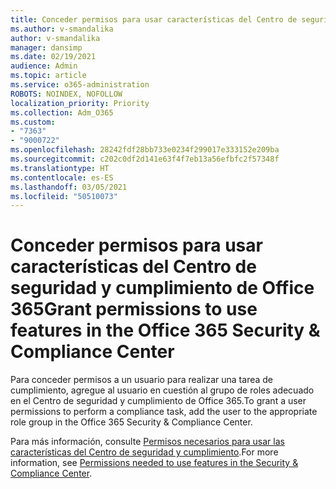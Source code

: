 ```yaml
---
title: Conceder permisos para usar características del Centro de seguridad y cumplimiento de Office 365
ms.author: v-smandalika
author: v-smandalika
manager: dansimp
ms.date: 02/19/2021
audience: Admin
ms.topic: article
ms.service: o365-administration
ROBOTS: NOINDEX, NOFOLLOW
localization_priority: Priority
ms.collection: Adm_O365
ms.custom:
- "7363"
- "9000722"
ms.openlocfilehash: 28242fdf28bb733e0234f299017e333152e209ba
ms.sourcegitcommit: c202c0df2d141e63f4f7eb13a56efbfc2f57348f
ms.translationtype: HT
ms.contentlocale: es-ES
ms.lasthandoff: 03/05/2021
ms.locfileid: "50510073"
---
```

# <a name="grant-permissions-to-use-features-in-the-office-365-security--compliance-center"></a><span data-ttu-id="ba940-102">Conceder permisos para usar características del Centro de seguridad y cumplimiento de Office 365</span><span class="sxs-lookup"><span data-stu-id="ba940-102">Grant permissions to use features in the Office 365 Security & Compliance Center</span></span>

<span data-ttu-id="ba940-103">Para conceder permisos a un usuario para realizar una tarea de cumplimiento, agregue al usuario en cuestión al grupo de roles adecuado en el Centro de seguridad y cumplimiento de Office 365.</span><span class="sxs-lookup"><span data-stu-id="ba940-103">To grant a user permissions to perform a compliance task, add the user to the appropriate role group in the Office 365 Security & Compliance Center.</span></span>

<span data-ttu-id="ba940-104">Para más información, consulte [Permisos necesarios para usar las características del Centro de seguridad y cumplimiento](https://docs.microsoft.com/microsoft-365/security/office-365-security/permissions-in-the-security-and-compliance-center).</span><span class="sxs-lookup"><span data-stu-id="ba940-104">For more information, see [Permissions needed to use features in the Security & Compliance Center](https://docs.microsoft.com/microsoft-365/security/office-365-security/permissions-in-the-security-and-compliance-center).</span></span>